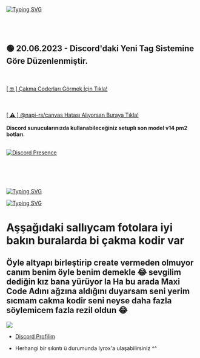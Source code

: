 [![Typing SVG](https://readme-typing-svg.herokuapp.com?font=Fira+Code&pause=1000&random=false&width=435&lines=Patlak+Botcu+Valentia)](https://git.io/typing-svg)
<br> </br>
<br> </br>
<h2>🟢 20.06.2023 - Discord'daki Yeni Tag Sistemine Göre Düzenlenmiştir.</h2>
<br> </br>
<a href="#zort">[ 🤓 ] Çakma Coderları Görmek İçin Tıkla!</a>
<br> </br>
<br> </br>
<a href="#napirs">[ ⚠️ ] @napi-rs/canvas Hatası Alıyorsan Buraya Tıkla!</a>
<br> </br>
<strong>Discord sunucularınızda kullanabileceğiniz setuplı son model v14 pm2 botları.</strong>
<br> </br>

[![Discord Presence](https://luppufy-api.onrender.com/member/1142158141446950912)](https://discord.com/users/1142158141446950912)
<br> </br>
<br> </br>
<br> </br>
[![Typing SVG](https://readme-typing-svg.herokuapp.com?font=Delicious+Handrawn&size=30&pause=1000&color=F70909&repeat=false&width=435&lines=%E2%9D%93+Kurulum+)](https://git.io/typing-svg)

[![Typing SVG](https://readme-typing-svg.herokuapp.com?font=Delicious+Handrawn&size=30&pause=1000&color=F700E5&repeat=false&width=435&lines=%F0%9F%96%BC%EF%B8%8F+G%C3%B6rseller)](#)



<h1 id="zort">Aşşağıdaki sallıycam fotolara iyi bakın buralarda bi çakma kodir var </h1>
<h2>Öyle altyapı birleştirip create vermeden olmuyor canım benim öyle benim demekle 😂 sevgilim dediğin kız bana yürüyor la Ha bu arada Maxi Code Adını ağzına aldığını duyarsam seni yerim sıcmam cakma kodir seni neyse daha fazla söylemicem fazla rezil oldun 😂</h2>

<img  src="https://media.discordapp.net/attachments/1229502365149822999/1238602232887377930/Screenshot_20240510_231041.png?ex=663fe1b8&is=663e9038&hm=8802e4b94575d5aed7eb466236604e83c8479bbd06d5dbd252474c38e98e6b09&=&format=webp&quality=lossless&width=541&height=437">
 


- [Discord Profilim](https://discord.com/users/1142158141446950912)

- Herhangi bir sıkıntı ü durumunda lyrox'a ulaşabilirsiniz ^^
<br> </br>

